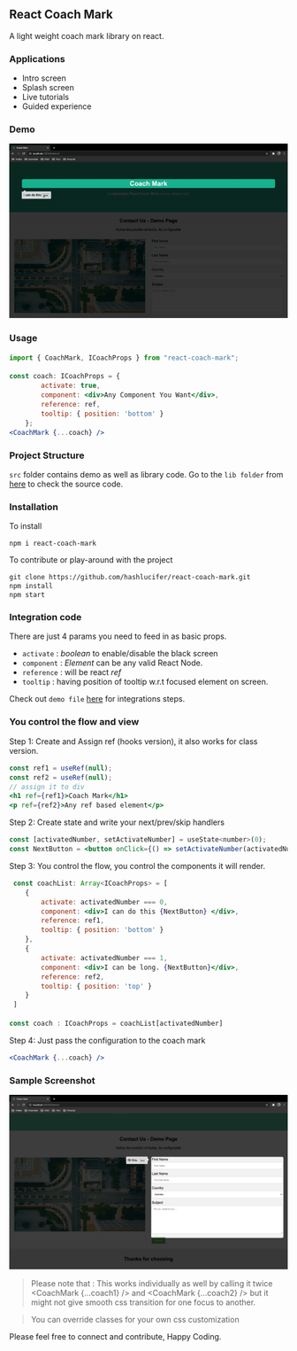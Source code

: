 ## React Coach Mark

A light weight coach mark library on react.

### Applications

* Intro screen
* Splash screen
* Live tutorials
* Guided experience

### Demo

![Demo](./public/demo1.gif)

### Usage

``` jsx
import { CoachMark, ICoachProps } from "react-coach-mark";

const coach: ICoachProps = {
        activate: true,
        component: <div>Any Component You Want</div>,
        reference: ref,
        tooltip: { position: 'bottom' }
    };
<CoachMark {...coach} />
```

### Project Structure

`src` folder contains demo as well as library code. Go to the `lib folder` from [here](./src/lib) to check the source code.

### Installation

To install

``` dosini
npm i react-coach-mark
```

To contribute or play-around with the project

``` dosini
git clone https://github.com/hashlucifer/react-coach-mark.git 
npm install 
npm start 
```

### Integration code 

There are just 4 params you need to feed in as basic props.

* `activate` : *boolean* to enable/disable the black screen
* `component` : *Element* can be any valid React Node.
* `reference` : will be react *ref*
* `tooltip` : having position of tooltip w.r.t focused element on screen.

Check out `demo file` [here](./src/pages/demo-one.tsx) for integrations steps.

### You control the flow and view

Step 1: Create and Assign ref (hooks version), it also works for class version.

``` jsx
const ref1 = useRef(null);
const ref2 = useRef(null);
// assign it to div
<h1 ref={ref1}>Coach Mark</h1>
<p ref={ref2}>Any ref based element</p>
```

Step 2: Create state and write your next/prev/skip handlers

``` jsx
const [activatedNumber, setActivateNumber] = useState<number>(0);
const NextButton = <button onClick={() => setActivateNumber(activatedNumber + 1)}>Next</button>;
```

Step 3: You control the flow, you control the components it will render.

``` jsx
 const coachList: Array<ICoachProps> = [
    {
        activate: activatedNumber === 0,
        component: <div>I can do this {NextButton} </div>,
        reference: ref1,
        tooltip: { position: 'bottom' }
    },
    {
        activate: activatedNumber === 1,
        component: <div>I can be long. {NextButton}</div>,
        reference: ref2,
        tooltip: { position: 'top' }
    }
 ]

const coach : ICoachProps = coachList[activatedNumber]
```

Step 4: Just pass the configuration to the coach mark

``` jsx
<CoachMark {...coach} />
```

### Sample Screenshot

![Demo](./public/demo1.png)

> Please note that : This works individually as well by calling it twice <CoachMark {...coach1} /> and <CoachMark {...coach2} /> but it might not give smooth css transition for one focus to another.

> You can override classes for your own css customization

Please feel free to connect and  contribute, Happy Coding.
